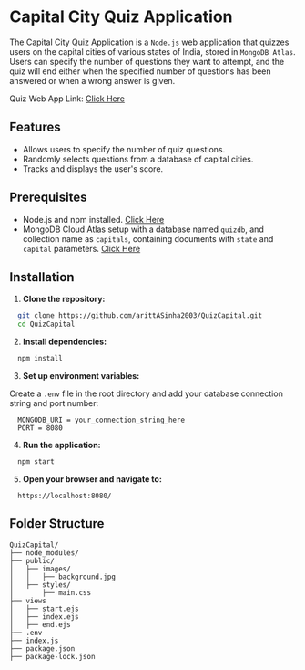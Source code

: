 
# Capital City Quiz Application

The Capital City Quiz Application is a `Node.js` web application that quizzes users on the capital cities of various states of India, stored in `MongoDB Atlas`. Users can specify the number of questions they want to attempt, and the quiz will end either when the specified number of questions has been answered or when a wrong answer is given.

Quiz Web App Link: [Click Here](https://quizcapital.onrender.com/)

## Features

- Allows users to specify the number of quiz questions.
- Randomly selects questions from a database of capital cities.
- Tracks and displays the user's score.

## Prerequisites

- Node.js and npm installed. [Click Here](https://nodejs.org/)
- MongoDB Cloud Atlas setup with a database named `quizdb`, and collection name as `capitals`, containing documents with `state` and `capital` parameters. [Click Here](https://cloud.mongodb.com/)

## Installation

1. **Clone the repository:**

```bash
  git clone https://github.com/arittASinha2003/QuizCapital.git
  cd QuizCapital
```

2. **Install dependencies:**

```bash
  npm install
```

3. **Set up environment variables:**

Create a `.env` file in the root directory and add your database connection string and port number:

```plaintext
  MONGODB_URI = your_connection_string_here
  PORT = 8080
```

4. **Run the application:**

```bash
  npm start
```

5. **Open your browser and navigate to:**

```plaintext
  https://localhost:8080/
```

## Folder Structure

```plaintext
QuizCapital/
├── node_modules/
├── public/
│   ├── images/
│   │   ├── background.jpg
│   ├── styles/
│       ├── main.css
├── views
│   ├── start.ejs
│   ├── index.ejs
│   ├── end.ejs
├── .env
├── index.js
├── package.json
├── package-lock.json
```

